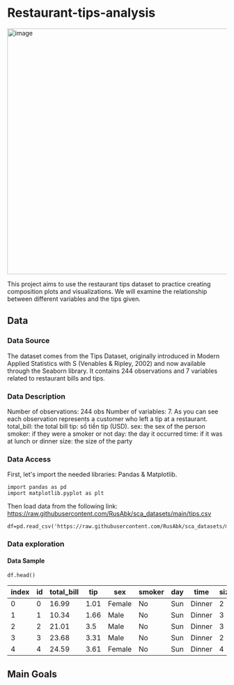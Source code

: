 # Restaurant-tips-analysis
<img width="1000" height="563" alt="image" src="https://github.com/user-attachments/assets/10c428f1-dd4f-4e1d-8a7b-73d7b8d76c4d" />

This project aims to use the restaurant tips dataset to practice creating composition plots and visualizations. We will examine the relationship between different variables and the tips given.

## Data
### Data Source
The dataset comes from the Tips Dataset, originally introduced in Modern Applied Statistics with S (Venables & Ripley, 2002) and now available through the Seaborn library. It contains 244 observations and 7 variables related to restaurant bills and tips.
### Data Description
Number of observations: 244 obs
Number of variables: 7.
As you can see each observation represents a customer who left a tip at a restaurant.
    total_bill: the total bill
    tip: số tiền tip (USD).
    sex: the sex of the person
    smoker: if they were a smoker or not
    day: the day it occurred
    time: if it was at lunch or dinner
    size: the size of the party
### Data Access
First, let's import the needed libraries: Pandas & Matplotlib.
```
import pandas as pd
import matplotlib.pyplot as plt
```
Then load data from the following link: https://raw.githubusercontent.com/RusAbk/sca_datasets/main/tips.csv
```
df=pd.read_csv('https://raw.githubusercontent.com/RusAbk/sca_datasets/main/tips.csv')
```
### Data exploration
#### Data Sample
```
df.head()
```
|index|id|total\_bill|tip|sex|smoker|day|time|size|
|---|---|---|---|---|---|---|---|---|
|0|0|16\.99|1\.01|Female|No|Sun|Dinner|2|
|1|1|10\.34|1\.66|Male|No|Sun|Dinner|3|
|2|2|21\.01|3\.5|Male|No|Sun|Dinner|3|
|3|3|23\.68|3\.31|Male|No|Sun|Dinner|2|
|4|4|24\.59|3\.61|Female|No|Sun|Dinner|4|
## Main Goals
